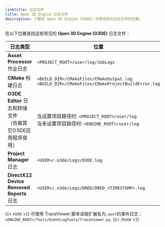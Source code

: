 ```yaml
---
linktitle: 日志文件
title: Open 3D Engine 日志文件
description: 了解在 Open 3D Engine (O3DE) 中查找常见日志文件的位置。
---
```


在以下位置查找这些常见的 **Open 3D Engine (O3DE)** 日志文件：

| 日志类型                                          | 位置                                                                                                              |
|-----------------------------------------------|-----------------------------------------------------------------------------------------------------------------|
| **Asset Processor** 作业日志                      | `<PROJECT_ROOT>/user/log/JobLogs`                                                                               |
| **CMake** 构建日志                                | `<BUILD_DIR>/CMakeFiles/CMakeOutput.log` <br> `<BUILD_DIR>/CMakeFiles/CMakeProjectBuildError.log`               |
| **O3DE Editor** 日志和转储文件 <br> （也被其它O3DE应用程序使用） | 当设置项目路径时: `<PROJECT_ROOT>/user/log` <br> 当未设置项目路径时: `<ENGINE_ROOT>/user/log` |
| **Project Manager** 日志                        | `<USER>/.o3de/Logs/O3DE.log`                                                                                    |
| **DirectX12 Device Removed Reports** 日志     | `<USER>/.o3de/Logs/DRED/DRED_<TIMESTAMP>.log`                                                                   |

{{< note >}}
可使用 TraceViewer 脚本读取扩展名为`.azel`的事件日志： `<ENGINE_ROOT>/Tools/EventLogTools/TraceViewer.py`.
{{< /note >}}
